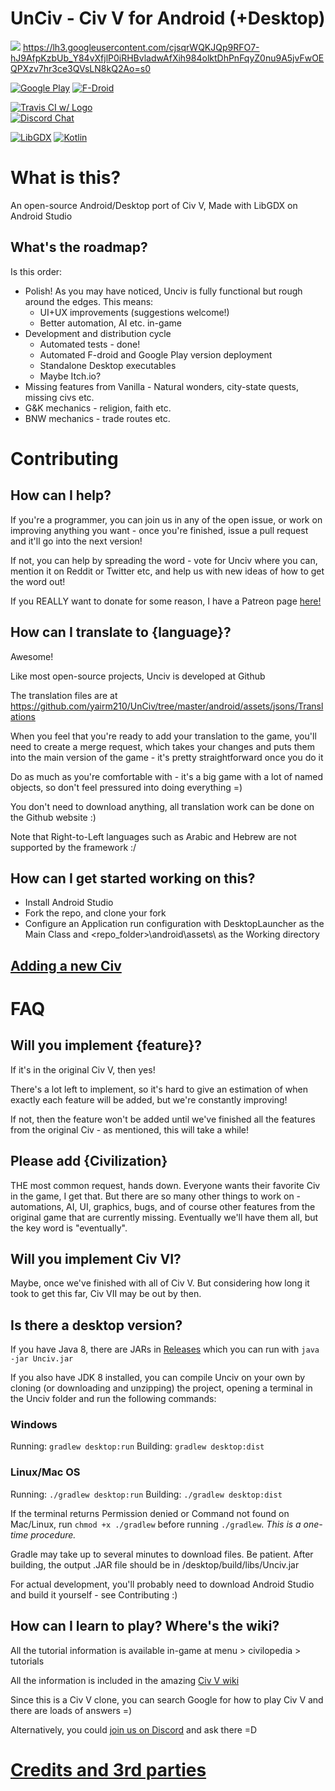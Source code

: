 # UnCiv - Civ V for Android (+Desktop)

![](https://lh3.googleusercontent.com/UKRJog9ZI6w93hYLf_VXIKP5gRU9jP8IW3Ka9FhbFasdMjiFTA-ktmGzCMD-HFMsZw=w1920-h867-rw)
https://lh3.googleusercontent.com/cjsqrWQKJQp9RFO7-hJ9AfpKzbUb_Y84vXfjlP0iRHBvladwAfXih984olktDhPnFqyZ0nu9A5jvFwOEQPXzv7hr3ce3QVsLN8kQ2Ao=s0


[![Google Play](https://img.shields.io/badge/Google-Play-black.svg)](https://play.google.com/store/apps/details?id=com.unciv.app)
[![F-Droid](https://img.shields.io/f-droid/v/com.unciv.app)](https://f-droid.org/en/packages/com.unciv.app/)

[![Travis CI w/ Logo](https://img.shields.io/travis/yairm210/UnCiv/master.svg?logo=travis)](https://travis-ci.org/yairm210/UnCiv)  
[![Discord Chat](https://img.shields.io/discord/586194543280390151.svg)](https://discord.gg/bjrB4Xw)  

[![LibGDX](https://img.shields.io/badge/libgdx-1.9.10-red.svg)](https://libgdx.badlogicgames.com/)
[![Kotlin](https://img.shields.io/badge/kotlin-1.3.50-orange.svg)](http://kotlinlang.org/)




# What is this?

An open-source Android/Desktop port of Civ V,
Made with LibGDX on Android Studio

## What's the roadmap?

Is this order:

* Polish! As you may have noticed, Unciv is fully functional but rough around the edges. This means:
    * UI+UX improvements (suggestions welcome!)
    * Better automation, AI etc. in-game
* Development and distribution cycle
   * Automated tests - done!
   * Automated F-droid and Google Play version deployment
   * Standalone Desktop executables
   * Maybe Itch.io?
* Missing features from Vanilla - Natural wonders, city-state quests, missing civs etc.
* G&K mechanics - religion, faith etc.
* BNW mechanics - trade routes etc.

# Contributing

## How can I help?

If you're a programmer, you can join us in any of the open issue, or work on improving anything you want - once you're finished, issue a pull request and it'll go into the next version!

If not, you can help by spreading the word - vote for Unciv where you can, mention it on Reddit or Twitter etc, and help us with new ideas of how to get the word out!

If you REALLY want to donate for some reason, I have a Patreon page [here!](https://www.patreon.com/yairm210)

## How can I translate to {language}?

Awesome!

Like most open-source projects, Unciv is developed at Github

The translation files are at https://github.com/yairm210/UnCiv/tree/master/android/assets/jsons/Translations

When you feel that you're ready to add your translation to the game, you'll need to create a merge request, which takes your changes and puts them into the main version of the game - it's pretty straightforward once you do it

Do as much as you're comfortable with - it's a big game with a lot of named objects, so don't feel pressured into doing everything =)

You don't need to download anything, all translation work can be done on the Github website :)

Note that Right-to-Left languages such as Arabic and Hebrew are not supported by the framework :/

## How can I get started working on this?

- Install Android Studio
- Fork the repo, and clone your fork
- Configure an Application run configuration with DesktopLauncher as the Main Class and \<repo_folder\>\android\assets\ as the Working directory

## [Adding a new Civ](docs/NewCivs.md)

# FAQ

## Will you implement {feature}?

If it's in the original Civ V, then yes!

There's a lot left to implement, so it's hard to give an estimation of when exactly each feature will be added, but we're constantly improving!

If not, then the feature won't be added until we've finished all the features from the original Civ - as mentioned, this will take a while!

## Please add {Civilization}

THE most common request, hands down. Everyone wants their favorite Civ in the game, I get that. But there are so many other things to work on - automations, AI, UI, graphics, bugs, and of course other features from the original game that are currently missing. Eventually we'll have them all, but the key word is "eventually".

## Will you implement Civ VI?

Maybe, once we've finished with all of Civ V. But considering how long it took to get this far, Civ VII may be out by then.

## Is there a desktop version?

If you have Java 8, there are JARs in [Releases](https://github.com/yairm210/UnCiv/releases) which you can run with `java -jar Unciv.jar`

If you also have JDK 8 installed, you can compile Unciv on your own by cloning (or downloading and unzipping) the project, opening a terminal in the Unciv folder and run the following commands:

### Windows

Running: `gradlew desktop:run`
Building: `gradlew desktop:dist`

### Linux/Mac OS

Running: `./gradlew desktop:run`
Building: `./gradlew desktop:dist`

If the terminal returns Permission denied or Command not found on Mac/Linux, run `chmod +x ./gradlew` before running `./gradlew`. *This is a one-time procedure.*

Gradle may take up to several minutes to download files. Be patient.
After building, the output .JAR file should be in /desktop/build/libs/Unciv.jar

For actual development, you'll probably need to download Android Studio and build it yourself - see Contributing :)

## How can I learn to play? Where's the wiki?

All the tutorial information is available in-game at menu > civilopedia > tutorials

All the information is included in the amazing [Civ V wiki](https://civilization.fandom.com/wiki/)

Since this is a Civ V clone, you can search Google for how to play Civ V and there are loads of answers =)

Alternatively, you could [join us on Discord](https://discord.gg/bjrB4Xw) and ask there =D


# [Credits and 3rd parties](docs/Credits.md)
